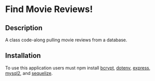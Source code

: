 # Find Movie Reviews!


## Description
A class code-along pulling movie reviews from a database. 


## Installation
To use this application users must npm install <a href="https://www.npmjs.com/package/bcrypt">bcrypt</a>, <a href="https://www.npmjs.com/package/dotenv">dotenv</a>, <a href="https://www.npmjs.com/package/express">express</a>, <a href="https://www.npmjs.com/package/mysql2">mysql2</a>, and <a href="https://sequelize.org/docs/v6/getting-started/">sequelize</a>.